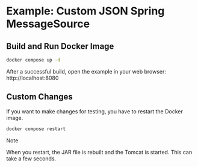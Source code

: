 # Example: Custom JSON Spring MessageSource


## Build and Run Docker Image

```bash
docker compose up -d
```

After a successful build, open the example in your web browser: http://localhost:8080

## Custom Changes

If you want to make changes for testing, you have to restart the Docker image.

```bash
docker compose restart
```

> [!NOTE]  
> When you restart, the JAR file is rebuilt and the Tomcat is started. This can take a few seconds.

